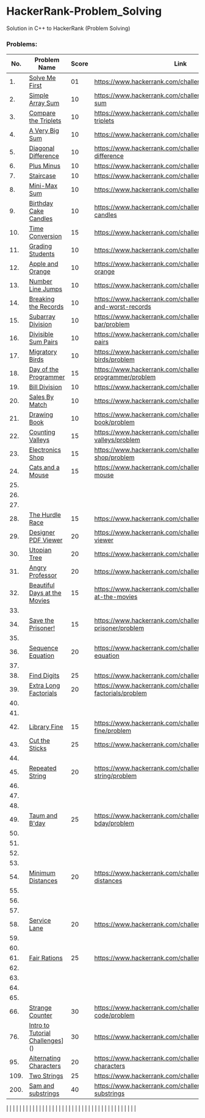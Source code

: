 # HackerRank-Problem_Solving
Solution in C++ to HackerRank (Problem Solving)

### Problems:

| No.  | Problem Name  | Score  | Link  |
| ------------ | ------------ | ------------ | ------------ |
| 1. | [Solve Me First](https://github.com/ViBRUS/HackerRank-Problem_Solving/blob/main/01_Solve_Me_First.cpp)  | 01  |  https://www.hackerrank.com/challenges/solve-me-first |
| 2.  | [Simple Array Sum](https://github.com/ViBRUS/HackerRank-Problem_Solving/blob/main/02_Simple-Array-Sum.cpp)  | 10  |  https://www.hackerrank.com/challenges/simple-array-sum |
|  3. | [Compare the Triplets](https://github.com/ViBRUS/HackerRank-Problem_Solving/blob/main/03_Compare-the-Triplets.cpp)  | 10  |  https://www.hackerrank.com/challenges/compare-the-triplets |
|  4. | [A Very Big Sum](https://github.com/ViBRUS/HackerRank-Problem_Solving/blob/main/04_A-Very-Big-Sum.cpp)  | 10  | https://www.hackerrank.com/challenges/a-very-big-sum  |
|  5. | [Diagonal Difference](https://github.com/ViBRUS/HackerRank-Problem_Solving/blob/main/05_Diagonal-Difference.cpp)  | 10  | https://www.hackerrank.com/challenges/diagonal-difference  |
| 6.  | [Plus Minus](https://github.com/ViBRUS/HackerRank-Problem_Solving/blob/main/06_Plus-Minus.cpp)  | 10  |  https://www.hackerrank.com/challenges/plus-minus |
|  7. | [Staircase](https://github.com/ViBRUS/HackerRank-Problem_Solving/blob/main/07_Staircase.cpp)  | 10  | https://www.hackerrank.com/challenges/staircase  |
| 8.  | [Mini-Max Sum](https://github.com/ViBRUS/HackerRank-Problem_Solving/blob/main/08_Mini-Max_Sum.cpp)  | 10  | https://www.hackerrank.com/challenges/mini-max-sum  |
| 9.  | [Birthday Cake Candles](https://github.com/ViBRUS/HackerRank-Problem_Solving/blob/main/09_Birthday-Cake-Candles.cpp)  | 10  |  https://www.hackerrank.com/challenges/birthday-cake-candles |
| 10.  | [Time Conversion]()  | 15  | https://www.hackerrank.com/challenges/time-conversion  |
| 11.  | [Grading Students](https://github.com/ViBRUS/HackerRank-Problem_Solving/blob/main/10_Grading-Students.cpp)  | 10  | https://www.hackerrank.com/challenges/grading  |
| 12.  | [Apple and Orange](https://github.com/ViBRUS/HackerRank-Problem_Solving/blob/main/11_Apple-and-Orange.cpp) |  10 | https://www.hackerrank.com/challenges/apple-and-orange  |
| 13.  | [Number Line Jumps](https://github.com/ViBRUS/HackerRank-Problem_Solving/blob/main/32_Number_Line_Jumps.cpp)  | 10  | https://www.hackerrank.com/challenges/kangaroo/problem  |
| 14.  | [Breaking the Records](https://github.com/ViBRUS/HackerRank-Problem_Solving/blob/main/12_Breaking-the-Records.cpp)  | 10  | https://www.hackerrank.com/challenges/breaking-best-and-worst-records  |
| 15.  | [Subarray Division](https://github.com/ViBRUS/HackerRank-Problem_Solving/blob/main/33_Subarray-Division.cpp)  | 10  | https://www.hackerrank.com/challenges/the-birthday-bar/problem  |
| 16.  | [Divisible Sum Pairs](https://github.com/ViBRUS/HackerRank-Problem_Solving/blob/main/13_Divisible-Sum-Pairs.cpp)  | 10  | https://www.hackerrank.com/challenges/divisible-sum-pairs  |
| 17.  | [Migratory Birds](https://github.com/ViBRUS/HackerRank-Problem_Solving/blob/main/34_Migratory-Birds.cpp)  | 10  | https://www.hackerrank.com/challenges/migratory-birds/problem  |
| 18.  | [Day of the Programmer](https://github.com/ViBRUS/HackerRank-Problem_Solving/blob/main/35_Day-of-the-Programmer.cpp)  | 15  | https://www.hackerrank.com/challenges/day-of-the-programmer/problem  |
| 19.  | [Bill Division](https://github.com/ViBRUS/HackerRank-Problem_Solving/blob/main/31_Bill-Division.cpp)  | 10  | https://www.hackerrank.com/challenges/bon-appetit  |
| 20.  | [Sales By Match](https://github.com/ViBRUS/HackerRank-Problem_Solving/blob/main/14_Sales-By-Match.cpp)  | 10  | https://www.hackerrank.com/challenges/sock-merchant  |
| 21.  | [Drawing Book](https://github.com/ViBRUS/HackerRank-Problem_Solving/blob/main/37_Drawing-Book.cpp)  | 10  | https://www.hackerrank.com/challenges/drawing-book/problem  |
| 22.  | [Counting Valleys](https://github.com/ViBRUS/HackerRank-Problem_Solving/blob/main/36_counting-valleys.cpp)  | 15  | https://www.hackerrank.com/challenges/counting-valleys/problem  |
| 23.  | [Electronics Shop](https://github.com/ViBRUS/HackerRank-Problem_Solving/blob/main/38_electronics-shop.cpp)  | 15  | https://www.hackerrank.com/challenges/electronics-shop/problem  |
| 24.  | [Cats and a Mouse](https://github.com/ViBRUS/HackerRank-Problem_Solving/blob/main/15_Cats-and-a-Mouse.cpp)  | 15  | https://www.hackerrank.com/challenges/cats-and-a-mouse  |
| 25.  |   |   |   |
| 26.  |   |   |   |
| 27.  |   |   |   |
| 28.  | [The Hurdle Race](https://github.com/ViBRUS/HackerRank-Problem_Solving/blob/main/16_The-Hurdle-Race.cpp)  |  15 |  https://www.hackerrank.com/challenges/the-hurdle-race |
| 29.  | [Designer PDF Viewer](https://github.com/ViBRUS/HackerRank-Problem_Solving/blob/main/17_Designer-PDF-Viewer.cpp)  | 20  | https://www.hackerrank.com/challenges/designer-pdf-viewer  |
| 30.  | [Utopian Tree](https://github.com/ViBRUS/HackerRank-Problem_Solving/blob/main/18_Utopian-tree.cpp)  | 20  | https://www.hackerrank.com/challenges/utopian-tree  |
| 31.  | [Angry Professor](https://github.com/ViBRUS/HackerRank-Problem_Solving/blob/main/19_Angry-Professor.cpp)  | 20  |  https://www.hackerrank.com/challenges/angry-professor |
| 32.  | [Beautiful Days at the Movies](https://github.com/ViBRUS/HackerRank-Problem_Solving/blob/main/20_Beautiful-Days-at-the-Movies.cpp  )  | 15  |  https://www.hackerrank.com/challenges/beautiful-days-at-the-movies |
| 33.  |   |   |   |
| 34.  | [Save the Prisoner!](https://github.com/ViBRUS/HackerRank-Problem_Solving/blob/main/39_save-the-prisoner.cpp)  | 15  | https://www.hackerrank.com/challenges/save-the-prisoner/problem  |
| 35.  |   |   |   |
| 36.  | [Sequence Equation](https://github.com/ViBRUS/HackerRank-Problem_Solving/blob/main/21_Sequence-Equation.cpp)  | 20  |  https://www.hackerrank.com/challenges/permutation-equation |
| 37.  |   |   |   |
| 38.  | [Find Digits](https://github.com/ViBRUS/HackerRank-Problem_Solving/blob/main/22_Find_Digits.cpp)  |  25 | https://www.hackerrank.com/challenges/find-digits  |
| 39.  | [Extra Long Factorials](https://github.com/ViBRUS/HackerRank-Problem_Solving/blob/main/42_extra-long-factorials.cpp)  | 20  | https://www.hackerrank.com/challenges/extra-long-factorials/problem  |
| 40.  |   |   |   |
| 41.  |   |   |   |
| 42.  | [Library Fine](https://github.com/ViBRUS/HackerRank-Problem_Solving/blob/main/40_library-fine.cpp)  | 15  | https://www.hackerrank.com/challenges/library-fine/problem  |
| 43.  | [Cut the Sticks](https://github.com/ViBRUS/HackerRank-Problem_Solving/blob/main/23_Cut-the-sticks.cpp)  |  25 | https://www.hackerrank.com/challenges/cut-the-sticks  |
| 44.  |   |   |   |
| 45.  | [Repeated String](https://github.com/ViBRUS/HackerRank-Problem_Solving/blob/main/41_repeated-string.cpp)  | 20  | https://www.hackerrank.com/challenges/repeated-string/problem  |
| 46.  |   |   |   |
| 47.  |   |   |   |
| 48.  |   |   |   |
| 49.  | [Taum and B'day]()  | 25  | https://www.hackerrank.com/challenges/taum-and-bday/problem  |
| 50.  |   |   |   |
| 51.  |   |   |   |
| 52.  |   |   |   |
| 53.  |   |   |   |
| 54.  | [Minimum Distances](https://github.com/ViBRUS/HackerRank-Problem_Solving/blob/main/24_Minimum-Distances.cpp)  | 20  | https://www.hackerrank.com/challenges/minimum-distances  |
| 55.  |   |   |   |
| 56.  |   |   |   |
| 57.  |   |   |   |
| 58.  | [Service Lane](https://github.com/ViBRUS/HackerRank-Problem_Solving/blob/main/25_Service-Lane.cpp)  | 20  |  https://www.hackerrank.com/challenges/service-lane |
| 59.  |   |   |   |
| 60.  |   |   |   |
| 61.  | [Fair Rations](https://github.com/ViBRUS/HackerRank-Problem_Solving/blob/main/26_Fair-Rations.cpp)  | 25  | https://www.hackerrank.com/challenges/fair-rations  |
| 62.  |   |   |   |
| 63.  |   |   |   |
| 64.  |   |   |   |
| 65.  |   |   |   |
| 66.  | [Strange Counter](https://github.com/ViBRUS/HackerRank-Problem_Solving/blob/main/43_strange-code.cpp)  | 30  | https://www.hackerrank.com/challenges/strange-code/problem  |
| 76.  | [Intro to Tutorial Challenges](https://github.com/ViBRUS/HackerRank-Problem_Solving/blob/main/27_Intro-to-Tutorial-Challenges.cpp)]()  | 30  |  https://www.hackerrank.com/challenges/tutorial-intro |
| 95.  | [Alternating Characters](https://github.com/ViBRUS/HackerRank-Problem_Solving/blob/main/28_Alternating-Characters.cpp)  | 20  | https://www.hackerrank.com/challenges/alternating-characters  |
| 109.  | [Two Strings](https://github.com/ViBRUS/HackerRank-Problem_Solving/blob/main/29_Two-Strings.cpp)  | 25  | https://www.hackerrank.com/challenges/two-strings  |
| 200.  | [Sam and substrings](https://github.com/ViBRUS/HackerRank-Problem_Solving/blob/main/30_Sam_and_substrings.cpp) | 40  | https://www.hackerrank.com/challenges/sam-and-substrings  |

|   |   |   |   |
|   |   |   |   |
|   |   |   |   |
|   |   |   |   |
|   |   |   |   |
|   |   |   |   |
|   |   |   |   |
|   |   |   |   |
